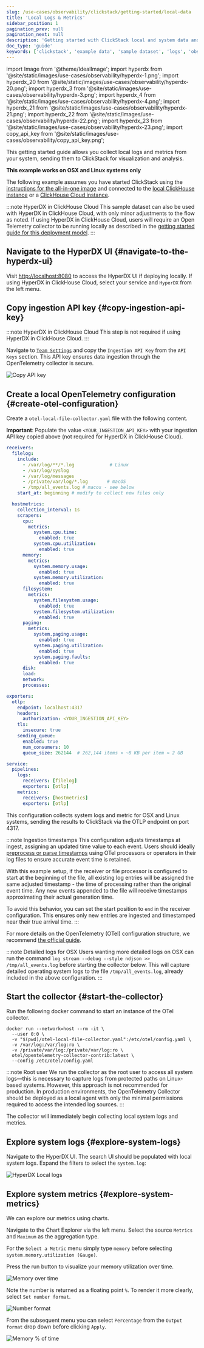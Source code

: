 ```yaml
---
slug: /use-cases/observability/clickstack/getting-started/local-data
title: 'Local Logs & Metrics'
sidebar_position: 1
pagination_prev: null
pagination_next: null
description: 'Getting started with ClickStack local and system data and metrics'
doc_type: 'guide'
keywords: ['clickstack', 'example data', 'sample dataset', 'logs', 'observability']
---
```


import Image from '@theme/IdealImage';
import hyperdx from '@site/static/images/use-cases/observability/hyperdx-1.png';
import hyperdx_20 from '@site/static/images/use-cases/observability/hyperdx-20.png';
import hyperdx_3 from '@site/static/images/use-cases/observability/hyperdx-3.png';
import hyperdx_4 from '@site/static/images/use-cases/observability/hyperdx-4.png';
import hyperdx_21 from '@site/static/images/use-cases/observability/hyperdx-21.png';
import hyperdx_22 from '@site/static/images/use-cases/observability/hyperdx-22.png';
import hyperdx_23 from '@site/static/images/use-cases/observability/hyperdx-23.png';
import copy_api_key from '@site/static/images/use-cases/observability/copy_api_key.png';

This getting started guide allows you collect local logs and metrics from your system, sending them to ClickStack for visualization and analysis.

**This example works on OSX and Linux systems only**

The following example assumes you have started ClickStack using the [instructions for the all-in-one image](/use-cases/observability/clickstack/getting-started) and connected to the [local ClickHouse instance](/use-cases/observability/clickstack/getting-started#complete-connection-credentials) or a [ClickHouse Cloud instance](/use-cases/observability/clickstack/getting-started#create-a-cloud-connection).

:::note HyperDX in ClickHouse Cloud
This sample dataset can also be used with HyperDX in ClickHouse Cloud, with only minor adjustments to the flow as noted. If using HyperDX in ClickHouse Cloud, users will require an Open Telemetry collector to be running locally as described in the [getting started guide for this deployment model](/use-cases/observability/clickstack/deployment/hyperdx-clickhouse-cloud).
:::

<VerticalStepper>

## Navigate to the HyperDX UI {#navigate-to-the-hyperdx-ui}

Visit [http://localhost:8080](http://localhost:8080) to access the HyperDX UI if deploying locally. If using HyperDX in ClickHouse Cloud, select your service and `HyperDX` from the left menu.

## Copy ingestion API key {#copy-ingestion-api-key}

:::note HyperDX in ClickHouse Cloud
This step is not required if using HyperDX in ClickHouse Cloud.
:::

Navigate to [`Team Settings`](http://localhost:8080/team) and copy the `Ingestion API Key` from the `API Keys` section. This API key ensures data ingestion through the OpenTelemetry collector is secure.

<Image img={copy_api_key} alt="Copy API key" size="lg"/>

## Create a local OpenTelemetry configuration {#create-otel-configuration}

Create a `otel-local-file-collector.yaml` file with the following content.

**Important**: Populate the value `<YOUR_INGESTION_API_KEY>` with your ingestion API key copied above (not required for HyperDX in ClickHouse Cloud).

```yaml
receivers:
  filelog:
    include:
      - /var/log/**/*.log             # Linux
      - /var/log/syslog
      - /var/log/messages
      - /private/var/log/*.log       # macOS
      - /tmp/all_events.log # macos - see below
    start_at: beginning # modify to collect new files only

  hostmetrics:
    collection_interval: 1s
    scrapers:
      cpu:
        metrics:
          system.cpu.time:
            enabled: true
          system.cpu.utilization:
            enabled: true
      memory:
        metrics:
          system.memory.usage:
            enabled: true
          system.memory.utilization:
            enabled: true
      filesystem:
        metrics:
          system.filesystem.usage:
            enabled: true
          system.filesystem.utilization:
            enabled: true
      paging:
        metrics:
          system.paging.usage:
            enabled: true
          system.paging.utilization:
            enabled: true
          system.paging.faults:
            enabled: true
      disk:
      load:
      network:
      processes:

exporters:
  otlp:
    endpoint: localhost:4317
    headers:
      authorization: <YOUR_INGESTION_API_KEY>
    tls:
      insecure: true
    sending_queue:
      enabled: true
      num_consumers: 10
      queue_size: 262144  # 262,144 items × ~8 KB per item ≈ 2 GB

service:
  pipelines:
    logs:
      receivers: [filelog]
      exporters: [otlp]
    metrics:
      receivers: [hostmetrics]
      exporters: [otlp]
```

This configuration collects system logs and metric for OSX and Linux systems, sending the results to ClickStack via the OTLP endpoint on port 4317.

:::note Ingestion timestamps
This configuration adjusts timestamps at ingest, assigning an updated time value to each event. Users should ideally [preprocess or parse timestamps](/use-cases/observability/clickstack/ingesting-data/otel-collector#processing-filtering-transforming-enriching) using OTel processors or operators in their log files to ensure accurate event time is retained.

With this example setup, if the receiver or file processor is configured to start at the beginning of the file, all existing log entries will be assigned the same adjusted timestamp - the time of processing rather than the original event time. Any new events appended to the file will receive timestamps approximating their actual generation time.

To avoid this behavior, you can set the start position to `end` in the receiver configuration. This ensures only new entries are ingested and timestamped near their true arrival time.
:::

For more details on the OpenTelemetry (OTel) configuration structure, we recommend [the official guide](https://opentelemetry.io/docs/collector/configuration/).

:::note Detailed logs for OSX
Users wanting more detailed logs on OSX can run the command `log stream --debug --style ndjson >> /tmp/all_events.log` before starting the collector below. This will capture detailed operating system logs to the file `/tmp/all_events.log`, already included in the above configuration.
:::

## Start the collector {#start-the-collector}

Run the following docker command to start an instance of the OTel collector.

```shell
docker run --network=host --rm -it \
  --user 0:0 \
  -v "$(pwd)/otel-local-file-collector.yaml":/etc/otel/config.yaml \
  -v /var/log:/var/log:ro \
  -v /private/var/log:/private/var/log:ro \
  otel/opentelemetry-collector-contrib:latest \
  --config /etc/otel/config.yaml
```

:::note Root user
We run the collector as the root user to access all system logs—this is necessary to capture logs from protected paths on Linux-based systems. However, this approach is not recommended for production. In production environments, the OpenTelemetry Collector should be deployed as a local agent with only the minimal permissions required to access the intended log sources.
:::

The collector will immediately begin collecting local system logs and metrics.

## Explore system logs {#explore-system-logs}

Navigate to the HyperDX UI. The search UI should be populated with local system logs. Expand the filters to select the `system.log`:

<Image img={hyperdx_20} alt="HyperDX Local logs" size="lg"/>

## Explore system metrics {#explore-system-metrics}

We can explore our metrics using charts.

Navigate to the Chart Explorer via the left menu. Select the source `Metrics` and `Maximum` as the aggregation type. 

For the `Select a Metric` menu simply type `memory` before selecting `system.memory.utilization (Gauge)`.

Press the run button to visualize your memory utilization over time.

<Image img={hyperdx_21} alt="Memory over time" size="lg"/>

Note the number is returned as a floating point `%`. To render it more clearly, select `Set number format`. 

<Image img={hyperdx_22} alt="Number format" size="lg"/>

From the subsequent menu you can select `Percentage` from the `Output format` drop down before clicking `Apply`.

<Image img={hyperdx_23} alt="Memory % of time" size="lg"/>

</VerticalStepper>
